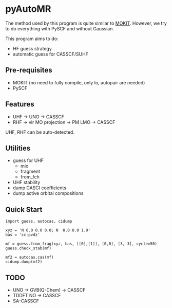 # pyAutoMR

The method used by this program is quite similar to [MOKIT](https://gitlab.com/jxzou/mokit). However, we try to do everything with PySCF and without Gaussian.

This program aims to do:
* HF guess strategy
* automatic guess for CASSCF/SUHF 

## Pre-requisites
* MOKIT (no need to fully compile, only lo, autopair are needed)
* PySCF

## Features
* UHF -> UNO -> CASSCF
* RHF -> vir MO projection -> PM LMO -> CASSCF

UHF, RHF can be auto-detected.

## Utilities
* guess for UHF
  + mix
  + fragment
  + from_fch
* UHF stability
* dump CASCI coefficients
* dump active orbital compositions

## Quick Start
```
import guess, autocas, cidump

xyz = 'N 0.0 0.0 0.0; N  0.0 0.0 1.9' 
bas = 'cc-pvdz'

mf = guess.from_frag(xyz, bas, [[0],[1]], [0,0], [3,-3], cycle=50)
guess.check_stab(mf)

mf2 = autocas.cas(mf)
cidump.dump(mf2)
```

## TODO
* UNO -> GVB(Q-Chem) -> CASSCF
* TDDFT NO -> CASSCF
* SA-CASSCF
